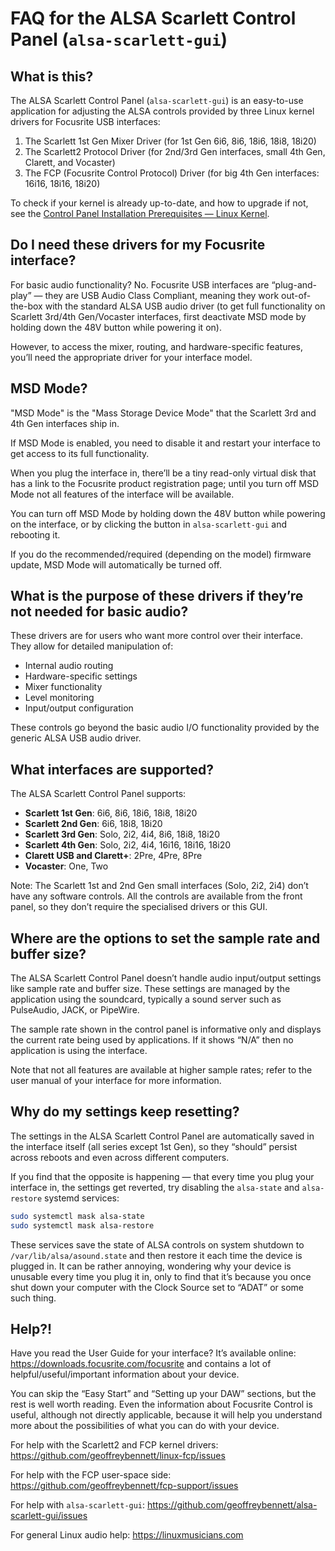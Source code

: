 # FAQ for the ALSA Scarlett Control Panel (`alsa-scarlett-gui`)

## What is this?

The ALSA Scarlett Control Panel (`alsa-scarlett-gui`) is an
easy-to-use application for adjusting the ALSA controls provided by
three Linux kernel drivers for Focusrite USB interfaces:

1. The Scarlett 1st Gen Mixer Driver (for 1st Gen 6i6, 8i6, 18i6, 18i8, 18i20)
2. The Scarlett2 Protocol Driver (for 2nd/3rd Gen interfaces, small 4th Gen, Clarett, and Vocaster)
3. The FCP (Focusrite Control Protocol) Driver (for big 4th Gen interfaces: 16i16, 18i16, 18i20)

To check if your kernel is already up-to-date, and how to upgrade if
not, see the [Control Panel Installation Prerequisites — Linux
Kernel](docs/INSTALL.md).

## Do I need these drivers for my Focusrite interface?

For basic audio functionality? No. Focusrite USB interfaces are
“plug-and-play” — they are USB Audio Class Compliant, meaning they
work out-of-the-box with the standard ALSA USB audio driver (to get
full functionality on Scarlett 3rd/4th Gen/Vocaster interfaces, first
deactivate MSD mode by holding down the 48V button while powering it
on).

However, to access the mixer, routing, and hardware-specific features,
you’ll need the appropriate driver for your interface model.

## MSD Mode?

"MSD Mode" is the "Mass Storage Device Mode" that the Scarlett 3rd and
4th Gen interfaces ship in.

If MSD Mode is enabled, you need to disable it and restart your
interface to get access to its full functionality.

When you plug the interface in, there’ll be a tiny read-only virtual
disk that has a link to the Focusrite product registration page; until
you turn off MSD Mode not all features of the interface will be
available.

You can turn off MSD Mode by holding down the 48V button while
powering on the interface, or by clicking the button in
`alsa-scarlett-gui` and rebooting it.

If you do the recommended/required (depending on the model) firmware
update, MSD Mode will automatically be turned off.

## What is the purpose of these drivers if they’re not needed for basic audio?

These drivers are for users who want more control over their
interface. They allow for detailed manipulation of:

- Internal audio routing
- Hardware-specific settings
- Mixer functionality
- Level monitoring
- Input/output configuration

These controls go beyond the basic audio I/O functionality provided by
the generic ALSA USB audio driver.

## What interfaces are supported?

The ALSA Scarlett Control Panel supports:

- **Scarlett 1st Gen**: 6i6, 8i6, 18i6, 18i8, 18i20
- **Scarlett 2nd Gen**: 6i6, 18i8, 18i20
- **Scarlett 3rd Gen**: Solo, 2i2, 4i4, 8i6, 18i8, 18i20
- **Scarlett 4th Gen**: Solo, 2i2, 4i4, 16i16, 18i16, 18i20
- **Clarett USB and Clarett+**: 2Pre, 4Pre, 8Pre
- **Vocaster**: One, Two

Note: The Scarlett 1st and 2nd Gen small interfaces (Solo, 2i2, 2i4)
don’t have any software controls. All the controls are available from
the front panel, so they don’t require the specialised drivers or this
GUI.

## Where are the options to set the sample rate and buffer size?

The ALSA Scarlett Control Panel doesn’t handle audio input/output
settings like sample rate and buffer size. These settings are managed
by the application using the soundcard, typically a sound server such
as PulseAudio, JACK, or PipeWire.

The sample rate shown in the control panel is informative only and
displays the current rate being used by applications. If it shows
“N/A” then no application is using the interface.

Note that not all features are available at higher sample rates; refer
to the user manual of your interface for more information.

## Why do my settings keep resetting?

The settings in the ALSA Scarlett Control Panel are automatically
saved in the interface itself (all series except 1st Gen), so they
“should” persist across reboots and even across different computers.

If you find that the opposite is happening — that every time you plug
your interface in, the settings get reverted, try disabling the
`alsa-state` and `alsa-restore` systemd services:

```sh
sudo systemctl mask alsa-state
sudo systemctl mask alsa-restore
```

These services save the state of ALSA controls on system shutdown to
`/var/lib/alsa/asound.state` and then restore it each time the device
is plugged in. It can be rather annoying, wondering why your device is
unusable every time you plug it in, only to find that it’s because you
once shut down your computer with the Clock Source set to “ADAT” or
some such thing.

## Help?!

Have you read the User Guide for your interface? It’s available
online: https://downloads.focusrite.com/focusrite and contains a lot
of helpful/useful/important information about your device.

You can skip the “Easy Start” and “Setting up your DAW” sections, but
the rest is well worth reading. Even the information about Focusrite
Control is useful, although not directly applicable, because it will
help you understand more about the possibilities of what you can do
with your device.

For help with the Scarlett2 and FCP kernel drivers:
https://github.com/geoffreybennett/linux-fcp/issues

For help with the FCP user-space side:
https://github.com/geoffreybennett/fcp-support/issues

For help with `alsa-scarlett-gui`:
https://github.com/geoffreybennett/alsa-scarlett-gui/issues

For general Linux audio help: https://linuxmusicians.com
